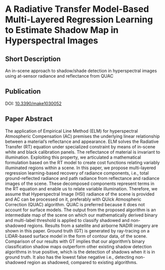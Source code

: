 # A Radiative Transfer Model-Based Multi-Layered Regression Learning to Estimate Shadow Map in Hyperspectral Images

## Short Description
An in-scene approach to shadow/shade detection in hyperspectral images using at-sensor radiance and reflectance from QUAC

## Publication
DOI: [10.3390/make1030052](https://doi.org/10.3390/make1030052)

## Paper Abstract
The application of Empirical Line Method (ELM) for hyperspectral Atmospheric Compensation (AC) premises the underlying linear relationship between a material’s reflectance and appearance. ELM solves the Radiative Transfer (RT) equation under specialized constraint by means of in-scene white and black calibration panels. The reflectance of material is invariant to illumination. Exploiting this property, we articulated a mathematical formulation based on the RT model to create cost functions relating variably illuminated regions within a scene. In this paper, we propose multi-layered regression learning-based recovery of radiance components, i.e., total ground-reflected radiance and path radiance from reflectance and radiance images of the scene. These decomposed components represent terms in the RT equation and enable us to relate variable illumination. Therefore, we assume that Hyperspectral Image (HSI) radiance of the scene is provided and AC can be processed on it, preferably with QUick Atmospheric Correction (QUAC) algorithm. QUAC is preferred because it does not account for surface models. The output from the proposed algorithm is an intermediate map of the scene on which our mathematically derived binary and multi-label threshold is applied to classify shadowed and non-shadowed regions. Results from a satellite and airborne NADIR imagery are shown in this paper. Ground truth (GT) is generated by ray-tracing on a LIDAR-based surface model in the form of contour data, of the scene. Comparison of our results with GT implies that our algorithm’s binary classification shadow maps outperform other existing shadow detection algorithms in true positive, which is the detection of shadows when it is in ground truth. It also has the lowest false negative i.e., detecting non-shadowed region as shadowed, compared to existing algorithms.
